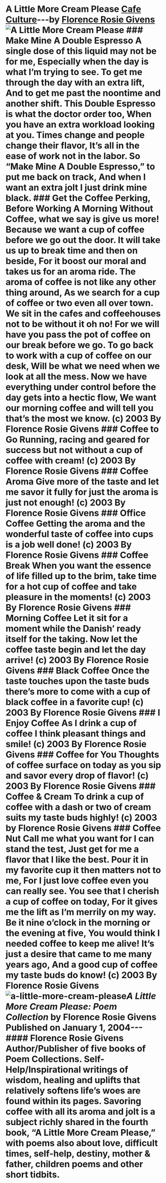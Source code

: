 # A Little More Cream Please [Cafe Culture](https://ineedcoffee.com/section/cafe-culture/)---by [Florence Rosie Givens](https://ineedcoffee.com/by/florence-rosie-givens/)![A Little More Cream Please](https://ineedcoffee.com/images/posts/a-little-more-cream-please/a-little-more-cream-please1.jpg) ### Make Mine A Double Espresso A single dose of this liquid may not be for me, Especially when the day is what I’m trying to see. To get me through the day with an extra lift, And to get me past the noontime and another shift. This Double Espresso is what the doctor order too, When you have an extra workload looking at you. Times change and people change their flavor, It’s all in the ease of work not in the labor. So “Make Mine A Double Espresso,” to put me back on track, And when I want an extra jolt I just drink mine black. ### Get the Coffee Perking, Before Working A Morning Without Coffee, what we say is give us more! Because we want a cup of coffee before we go out the door. It will take us up to break time and then on beside, For it boost our moral and takes us for an aroma ride. The aroma of coffee is not like any other thing around, As we search for a cup of coffee or two even all over town. We sit in the cafes and coffeehouses not to be without it oh no! For we will have you pass the pot of coffee on our break before we go. To go back to work with a cup of coffee on our desk, Will be what we need when we look at all the mess. Now we have everything under control before the day gets into a hectic flow, We want our morning coffee and will tell you that’s the most we know. (c) 2003 By Florence Rosie Givens ### Coffee to Go Running, racing and geared for success but not without a cup of coffee with cream! (c) 2003 By Florence Rosie Givens ### Coffee Aroma Give more of the taste and let me savor it fully for just the aroma is just not enough! (c) 2003 By Florence Rosie Givens ### Office Coffee Getting the aroma and the wonderful taste of coffee into cups is a job well done! (c) 2003 By Florence Rosie Givens ### Coffee Break When you want the essence of life filled up to the brim, take time for a hot cup of coffee and take pleasure in the moments! (c) 2003 By Florence Rosie Givens ### Morning Coffee Let it sit for a moment while the Danish’ ready itself for the taking. Now let the coffee taste begin and let the day arrive! (c) 2003 By Florence Rosie Givens ### Black Coffee Once the taste touches upon the taste buds there’s more to come with a cup of black coffee in a favorite cup! (c) 2003 By Florence Rosie Givens ### I Enjoy Coffee As I drink a cup of coffee I think pleasant things and smile! (c) 2003 By Florence Rosie Givens ### Coffee for You Thoughts of coffee surface on today as you sip and savor every drop of flavor! (c) 2003 By Florence Rosie Givens ### Coffee & Cream To drink a cup of coffee with a dash or two of cream suits my taste buds highly! (c) 2003 by Florence Rosie Givens ### Coffee Nut Call me what you want for I can stand the test, Just get for me a flavor that I like the best. Pour it in my favorite cup it then matters not to me, For I just love coffee even you can really see. You see that I cherish a cup of coffee on today, For it gives me the lift as I’m merrily on my way. Be it nine o’clock in the morning or the evening at five, You would think I needed coffee to keep me alive! It’s just a desire that came to me many years ago, And a good cup of coffee my taste buds do know! (c) 2003 By Florence Rosie Givens![a-little-more-cream-please](https://ineedcoffee.com/assets/a-little-more-cream-please1.DJGRiQIh_Z27Ez6C.webp)_A Little More Cream Please: Poem Collection_ by Florence Rosie Givens Published on January 1, 2004--- #### Florence Rosie Givens Author/Publisher of five books of Poem Collections. Self-Help/Inspirational writings of wisdom, healing and uplifts that relatively softens life’s woes are found within its pages. Savoring coffee with all its aroma and jolt is a subject richly shared in the fourth book, “A Little More Cream Please,” with poems also about love, difficult times, self-help, destiny, mother & father, children poems and other short tidbits.